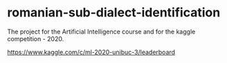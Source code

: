 # romanian-sub-dialect-identification
The project for the Artificial Intelligence course and for the kaggle competition - 2020.

https://www.kaggle.com/c/ml-2020-unibuc-3/leaderboard
